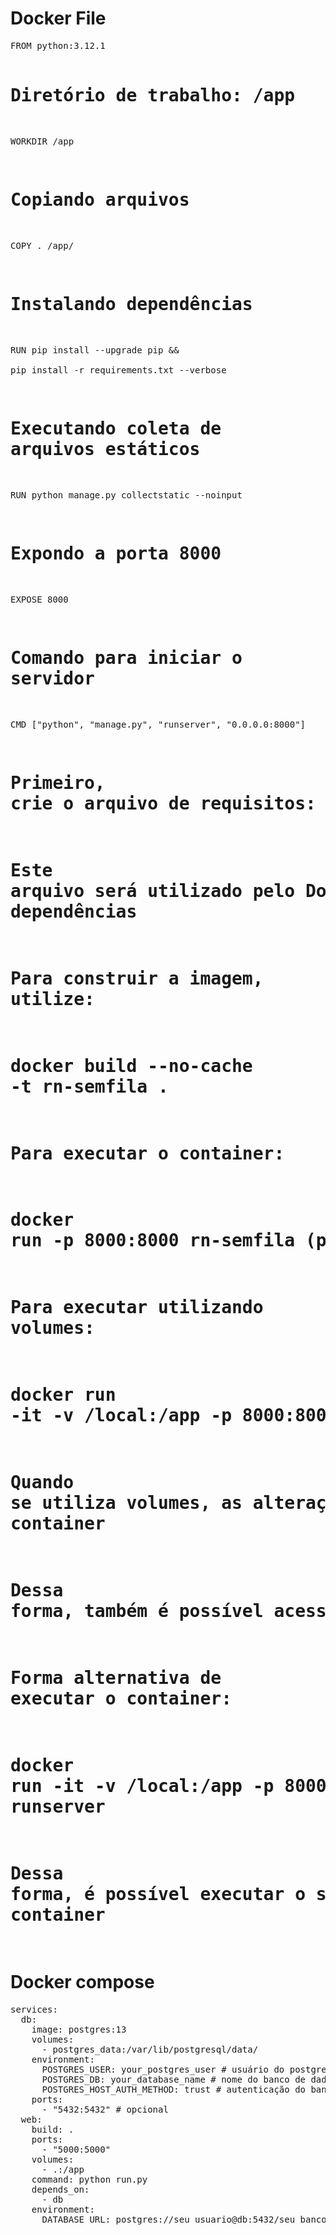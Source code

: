 <h1>Docker File</h1>
<div>
<pre>
FROM python:3.12.1

# Diretório de trabalho: /app
WORKDIR /app

# Copiando arquivos
COPY . /app/

# Instalando dependências
RUN pip install --upgrade pip && \
    pip install -r requirements.txt --verbose

# Executando coleta de arquivos estáticos
RUN python manage.py collectstatic --noinput

# Expondo a porta 8000
EXPOSE 8000

# Comando para iniciar o servidor
CMD ["python", "manage.py", "runserver", "0.0.0.0:8000"]

# Primeiro, crie o arquivo de requisitos: pip freeze > requirements.txt
# Este arquivo será utilizado pelo Dockerfile para instalar as dependências
# Para construir a imagem, utilize:
# docker build --no-cache -t rn-semfila .
# Para executar o container:
# docker run -p 8000:8000 rn-semfila (pode ser alterado posteriormente)
# Para executar utilizando volumes:
# docker run -it -v /local:/app -p 8000:8000 rn-semfila
# Quando se utiliza volumes, as alterações no projeto local são refletidas no container
# Dessa forma, também é possível acessar o terminal do container
# Forma alternativa de executar o container:
# docker run -it -v /local:/app -p 8000:8000 rn-semfila python manage.py runserver
# Dessa forma, é possível executar o servidor do Django diretamente no container
</pre>
</div>

<h1>Docker compose</h1>
<div>
<pre>
services:
  db:
    image: postgres:13
    volumes:
      - postgres_data:/var/lib/postgresql/data/
    environment:
      POSTGRES_USER: your_postgres_user # usuário do postgres
      POSTGRES_DB: your_database_name # nome do banco de dados
      POSTGRES_HOST_AUTH_METHOD: trust # autenticação do banco de dados/trust
    ports:
      - "5432:5432" # opcional
  web:
    build: .
    ports:
      - "5000:5000"
    volumes:
      - .:/app
    command: python run.py
    depends_on:
      - db
    environment:
      DATABASE_URL: postgres://seu_usuario@db:5432/seu_banco_de_dados
</pre>
</div>